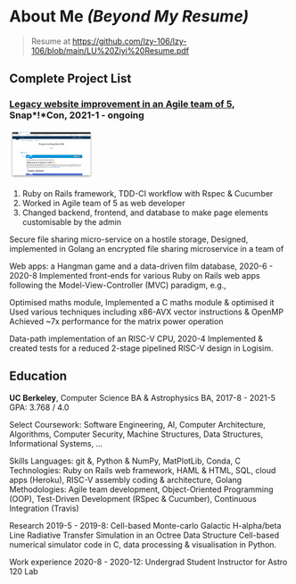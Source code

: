 # About Me *(Beyond My Resume)*
> Resume at <https://github.com/lzy-106/lzy-106/blob/main/LU%20Ziyi%20Resume.pdf>

## Complete Project List
### [Legacy website improvement in an Agile team of 5](https://github.com/CactusPuppy/snapcon), Snap*!*Con, 2021-1 - ongoing
<!-- ![A screenshot of the Snap!Con website, after my contribution](/img/snapcon.png "Snap!Con Website"){ width=10% } -->
<img src="/img/snapcon.png" width=30%>

1. Ruby on Rails framework, TDD-CI workflow with Rspec & Cucumber
2. Worked in Agile team of 5 as web developer
3. Changed backend, frontend, and database to make page elements customisable by the admin


Secure file sharing micro-service on a hostile storage,
Designed, implemented in Golang an encrypted file sharing microservice in a team of

Web apps: a Hangman game and a data-driven film database, 2020-6 - 2020-8
Implemented front-ends for various Ruby on Rails web apps following the Model-View-Controller (MVC) paradigm, e.g.,

Optimised maths module,
Implemented a C maths module & optimised it
Used various techniques including x86-AVX vector instructions & OpenMP
Achieved ~7x performance for the matrix power operation

Data-path implementation of an RISC-V CPU, 2020-4
Implemented & created tests for a reduced 2-stage pipelined RISC-V design in Logisim.

## Education
**UC Berkeley**, Computer Science BA & Astrophysics BA, 2017-8 - 2021-5
GPA: 3.768 / 4.0

Select Coursework: Software Engineering, AI, Computer Architecture, Algorithms, Computer Security, Machine Structures, Data Structures, Informational Systems, …

Skills
Languages: git &, Python & NumPy, MatPlotLib, Conda, C
Technologies: Ruby on Rails web framework, HAML & HTML, SQL, cloud apps (Heroku), RISC-V assembly coding & architecture, Golang
Methodologies: Agile team development, Object-Oriented Programming (OOP), Test-Driven Development (RSpec & Cucumber), Continuous Integration (Travis)

Research 2019-5 - 2019-8: Cell-based Monte-carlo Galactic H-alpha/beta Line Radiative Transfer Simulation in an Octree Data Structure
Cell-based numerical simulator code in C, data processing & visualisation in Python.

Work experience 2020-8 - 2020-12: Undergrad Student Instructor for Astro 120 Lab

<!--
**lzy-106/lzy-106** is a ✨ _special_ ✨ repository because its `README.md` (this file) appears on your GitHub profile.

Here are some ideas to get you started:

- 🔭 I’m currently working on ...
- 🌱 I’m currently learning ...
- 👯 I’m looking to collaborate on ...
- 🤔 I’m looking for help with ...
- 💬 Ask me about ...
- 📫 How to reach me: ...
- 😄 Pronouns: ...
- ⚡ Fun fact: ...
-->
